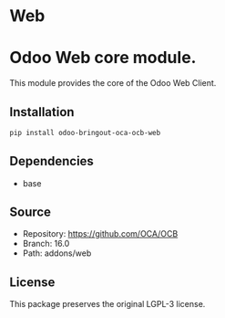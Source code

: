 # Web


Odoo Web core module.
========================

This module provides the core of the Odoo Web Client.


## Installation

```bash
pip install odoo-bringout-oca-ocb-web
```

## Dependencies

- base

## Source

- Repository: https://github.com/OCA/OCB
- Branch: 16.0
- Path: addons/web

## License

This package preserves the original LGPL-3 license.
